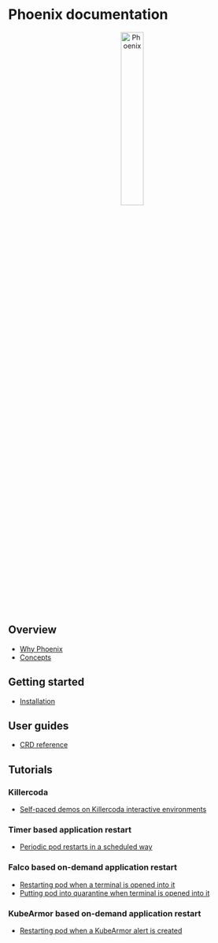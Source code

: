 # Phoenix documentation

<p align="center">
  <img alt="Phoenix", src="img/phoenix-logo.png" width="30%" height="30%"></br>
</p>

## Overview

* [Why Phoenix](WHY.md)
* [Concepts](CONCEPTS.md)

## Getting started

* [Installation](INSTALL.md)

## User guides

* [CRD reference](REFERENCE.md)

## Tutorials

### Killercoda

* [Self-paced demos on Killercoda interactive environments](https://killercoda.com/phoenix/scenario/test-demo)

### Timer based application restart

* [Periodic pod restarts in a scheduled way](examples/timer-based-app-restart.md)

### Falco based on-demand application restart

* [Restarting pod when a terminal is opened into it](examples/falco-based-app-restart.md)
* [Putting pod into quarantine when terminal is opened into it](examples/falco-based-on-demand-app-quarantine.md)

### KubeArmor based on-demand application restart
* [Restarting pod when a KubeArmor alert is created](examples/kubearmor-based-app-restart.md)
